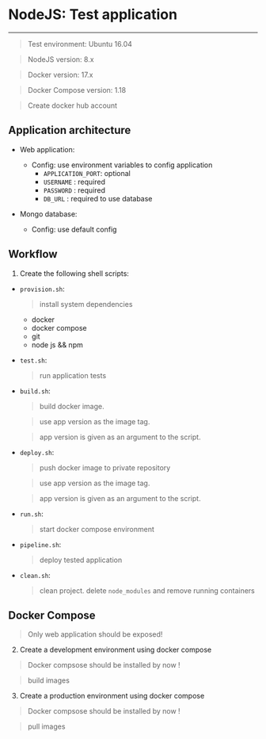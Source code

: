 # NodeJS: Test application
---
  > Test environment: Ubuntu 16.04
  
  > NodeJS version: 8.x
  
  > Docker version: 17.x
  
  > Docker Compose version: 1.18
  
  > Create docker hub account
  
## Application architecture
- Web application:
  - Config: use environment variables to config application
    - `APPLICATION_PORT`: optional
    - `USERNAME` : required
    - `PASSWORD` : required
    - `DB_URL` : required to use database
  
- Mongo database:
  - Config: use default config

## Workflow
1. Create the following shell scripts:
- `provision.sh`: 
  > install system dependencies
  - docker
  - docker compose
  - git 
  - node js && npm
- `test.sh`:
  > run application tests

- `build.sh`: 
  > build docker image. 
  
  > use app version as the image tag.
  
  > app version is given as an argument to the script.
  
- `deploy.sh`:
  > push docker image to private repository
  
  > use app version as the image tag.
  
  > app version is given as an argument to the script.
- `run.sh`: 
  > start docker compose environment
- `pipeline.sh`:
  > deploy tested application 
- `clean.sh`:
  >  clean project. delete `node_modules` and remove running containers

## Docker Compose
> Only web application should be exposed!

2. Create a development environment using docker compose
> Docker compsose should be installed by now !

  > build images

3. Create a production environment using docker compose
  > Docker compsose should be installed by now !

  > pull images
